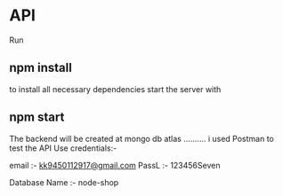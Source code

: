 # API

Run 
## npm install 
to install all necessary dependencies 
start the server with 
## npm start


The backend will be created at mongo db atlas .......... i used Postman to test the API
Use credentials:-

email :-  kk9450112917@gmail.com
PassL :-  123456Seven

Database Name :- node-shop
